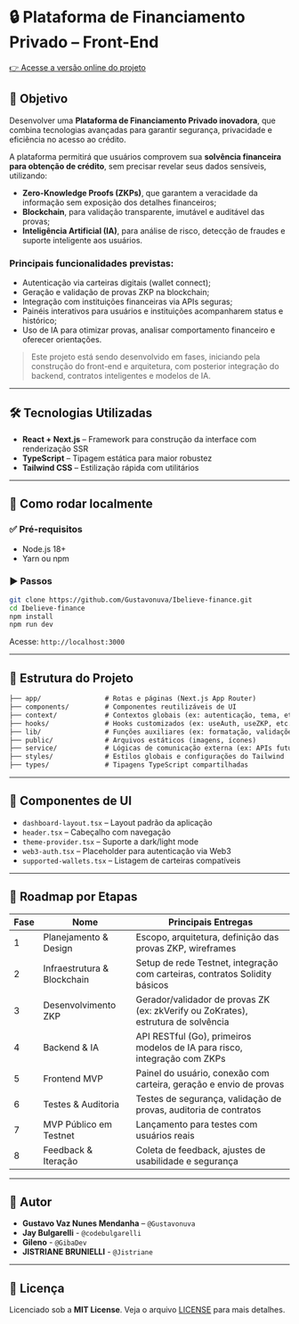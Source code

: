 # 🔒 Plataforma de Financiamento Privado – Front-End

[👉 Acesse a versão online do projeto](https://ibelieve-finance.vercel.app/)

## 🎯 Objetivo

Desenvolver uma **Plataforma de Financiamento Privado inovadora**, que combina tecnologias avançadas para garantir segurança, privacidade e eficiência no acesso ao crédito.

A plataforma permitirá que usuários comprovem sua **solvência financeira para obtenção de crédito**, sem precisar revelar seus dados sensíveis, utilizando:

- **Zero-Knowledge Proofs (ZKPs)**, que garantem a veracidade da informação sem exposição dos detalhes financeiros;
- **Blockchain**, para validação transparente, imutável e auditável das provas;
- **Inteligência Artificial (IA)**, para análise de risco, detecção de fraudes e suporte inteligente aos usuários.

### Principais funcionalidades previstas:

- Autenticação via carteiras digitais (wallet connect);
- Geração e validação de provas ZKP na blockchain;
- Integração com instituições financeiras via APIs seguras;
- Painéis interativos para usuários e instituições acompanharem status e histórico;
- Uso de IA para otimizar provas, analisar comportamento financeiro e oferecer orientações.

> Este projeto está sendo desenvolvido em fases, iniciando pela construção do front-end e arquitetura, com posterior integração do backend, contratos inteligentes e modelos de IA.


---

## 🛠️ Tecnologias Utilizadas

- **React + Next.js** – Framework para construção da interface com renderização SSR
- **TypeScript** – Tipagem estática para maior robustez
- **Tailwind CSS** – Estilização rápida com utilitários

---

## 🚀 Como rodar localmente

### ✅ Pré-requisitos

- Node.js 18+
- Yarn ou npm

### ▶️ Passos

```bash
git clone https://github.com/Gustavonuva/Ibelieve-finance.git
cd Ibelieve-finance
npm install
npm run dev
````

Acesse: `http://localhost:3000`

---

## 📁 Estrutura do Projeto

```txt
├── app/                # Rotas e páginas (Next.js App Router)
├── components/         # Componentes reutilizáveis de UI
├── context/            # Contextos globais (ex: autenticação, tema, etc.)
├── hooks/              # Hooks customizados (ex: useAuth, useZKP, etc.)
├── lib/                # Funções auxiliares (ex: formatação, validações)
├── public/             # Arquivos estáticos (imagens, ícones)
├── service/            # Lógicas de comunicação externa (ex: APIs futuras)
├── styles/             # Estilos globais e configurações do Tailwind
├── types/              # Tipagens TypeScript compartilhadas
```

---

## 🧩 Componentes de UI



* `dashboard-layout.tsx` – Layout padrão da aplicação
* `header.tsx` – Cabeçalho com navegação
* `theme-provider.tsx` – Suporte a dark/light mode
* `web3-auth.tsx` – Placeholder para autenticação via Web3
* `supported-wallets.tsx` – Listagem de carteiras compatíveis

---

## 📅 Roadmap por Etapas

| Fase | Nome                         | Principais Entregas                                                                 |
|------|------------------------------|-------------------------------------------------------------------------------------|
| 1    | Planejamento & Design        | Escopo, arquitetura, definição das provas ZKP, wireframes                           |
| 2    | Infraestrutura & Blockchain  | Setup de rede Testnet, integração com carteiras, contratos Solidity básicos         |
| 3    | Desenvolvimento ZKP          | Gerador/validador de provas ZK (ex: zkVerify ou ZoKrates), estrutura de solvência   |
| 4    | Backend & IA                 | API RESTful (Go), primeiros modelos de IA para risco, integração com ZKPs           |
| 5    | Frontend MVP                 | Painel do usuário, conexão com carteira, geração e envio de provas                  |
| 6    | Testes & Auditoria           | Testes de segurança, validação de provas, auditoria de contratos                    |
| 7    | MVP Público em Testnet       | Lançamento para testes com usuários reais                                           |
| 8    | Feedback & Iteração          | Coleta de feedback, ajustes de usabilidade e segurança                              |


---

## 👤 Autor

* **Gustavo Vaz Nunes Mendanha** – `@Gustavonuva`
* **Jay Bulgarelli** - `@codebulgarelli`
* **Gileno** - `@GibaDev`
* **JISTRIANE BRUNIELLI** - `@Jistriane`

---

## 📄 Licença

Licenciado sob a **MIT License**. Veja o arquivo [LICENSE](./LICENSE) para mais detalhes.

```
